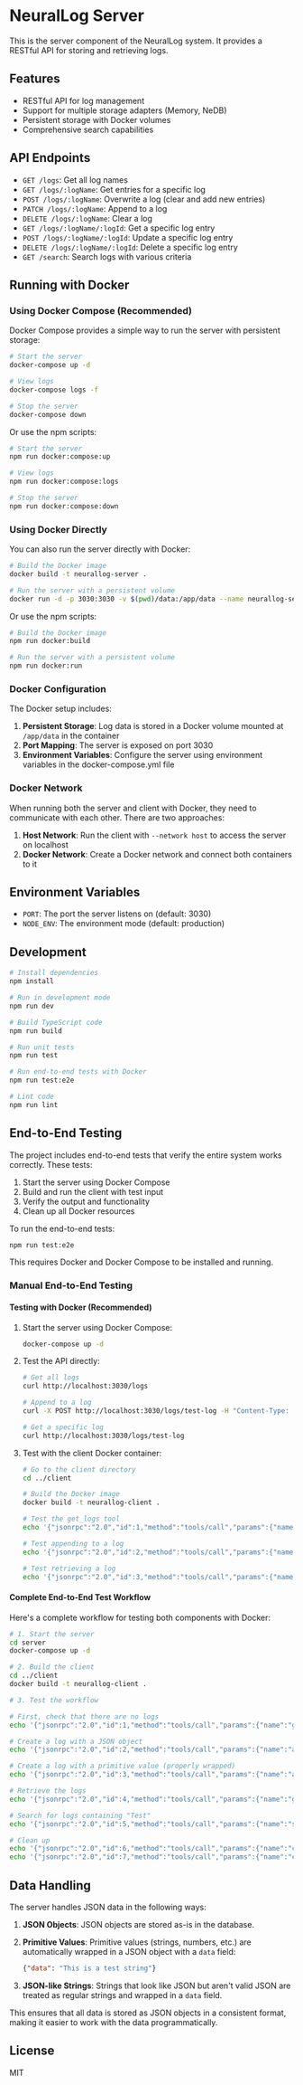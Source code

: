 # NeuralLog Server

This is the server component of the NeuralLog system. It provides a RESTful API for storing and retrieving logs.

## Features

- RESTful API for log management
- Support for multiple storage adapters (Memory, NeDB)
- Persistent storage with Docker volumes
- Comprehensive search capabilities

## API Endpoints

- `GET /logs`: Get all log names
- `GET /logs/:logName`: Get entries for a specific log
- `POST /logs/:logName`: Overwrite a log (clear and add new entries)
- `PATCH /logs/:logName`: Append to a log
- `DELETE /logs/:logName`: Clear a log
- `GET /logs/:logName/:logId`: Get a specific log entry
- `POST /logs/:logName/:logId`: Update a specific log entry
- `DELETE /logs/:logName/:logId`: Delete a specific log entry
- `GET /search`: Search logs with various criteria

## Running with Docker

### Using Docker Compose (Recommended)

Docker Compose provides a simple way to run the server with persistent storage:

```bash
# Start the server
docker-compose up -d

# View logs
docker-compose logs -f

# Stop the server
docker-compose down
```

Or use the npm scripts:

```bash
# Start the server
npm run docker:compose:up

# View logs
npm run docker:compose:logs

# Stop the server
npm run docker:compose:down
```

### Using Docker Directly

You can also run the server directly with Docker:

```bash
# Build the Docker image
docker build -t neurallog-server .

# Run the server with a persistent volume
docker run -d -p 3030:3030 -v $(pwd)/data:/app/data --name neurallog-server neurallog-server
```

Or use the npm scripts:

```bash
# Build the Docker image
npm run docker:build

# Run the server with a persistent volume
npm run docker:run
```

### Docker Configuration

The Docker setup includes:

1. **Persistent Storage**: Log data is stored in a Docker volume mounted at `/app/data` in the container
2. **Port Mapping**: The server is exposed on port 3030
3. **Environment Variables**: Configure the server using environment variables in the docker-compose.yml file

### Docker Network

When running both the server and client with Docker, they need to communicate with each other. There are two approaches:

1. **Host Network**: Run the client with `--network host` to access the server on localhost
2. **Docker Network**: Create a Docker network and connect both containers to it

## Environment Variables

- `PORT`: The port the server listens on (default: 3030)
- `NODE_ENV`: The environment mode (default: production)

## Development

```bash
# Install dependencies
npm install

# Run in development mode
npm run dev

# Build TypeScript code
npm run build

# Run unit tests
npm run test

# Run end-to-end tests with Docker
npm run test:e2e

# Lint code
npm run lint
```

## End-to-End Testing

The project includes end-to-end tests that verify the entire system works correctly. These tests:

1. Start the server using Docker Compose
2. Build and run the client with test input
3. Verify the output and functionality
4. Clean up all Docker resources

To run the end-to-end tests:

```bash
npm run test:e2e
```

This requires Docker and Docker Compose to be installed and running.

### Manual End-to-End Testing

#### Testing with Docker (Recommended)

1. Start the server using Docker Compose:
   ```bash
   docker-compose up -d
   ```

2. Test the API directly:
   ```bash
   # Get all logs
   curl http://localhost:3030/logs

   # Append to a log
   curl -X POST http://localhost:3030/logs/test-log -H "Content-Type: application/json" -d '{"message":"Test message","level":"info"}'

   # Get a specific log
   curl http://localhost:3030/logs/test-log
   ```

3. Test with the client Docker container:
   ```bash
   # Go to the client directory
   cd ../client

   # Build the Docker image
   docker build -t neurallog-client .

   # Test the get_logs tool
   echo '{"jsonrpc":"2.0","id":1,"method":"tools/call","params":{"name":"get_logs","arguments":{}}}' | docker run -i --network host -e WEB_SERVER_URL=http://localhost:3030 neurallog-client

   # Test appending to a log
   echo '{"jsonrpc":"2.0","id":2,"method":"tools/call","params":{"name":"append_to_log","arguments":{"log_name":"test-log","data":{"message":"Test message","level":"info"}}}}' | docker run -i --network host -e WEB_SERVER_URL=http://localhost:3030 neurallog-client

   # Test retrieving a log
   echo '{"jsonrpc":"2.0","id":3,"method":"tools/call","params":{"name":"get_log_by_name","arguments":{"log_name":"test-log"}}}' | docker run -i --network host -e WEB_SERVER_URL=http://localhost:3030 neurallog-client
   ```

#### Complete End-to-End Test Workflow

Here's a complete workflow for testing both components with Docker:

```bash
# 1. Start the server
cd server
docker-compose up -d

# 2. Build the client
cd ../client
docker build -t neurallog-client .

# 3. Test the workflow

# First, check that there are no logs
echo '{"jsonrpc":"2.0","id":1,"method":"tools/call","params":{"name":"get_logs","arguments":{}}}' | docker run -i --network host -e WEB_SERVER_URL=http://localhost:3030 neurallog-client

# Create a log with a JSON object
echo '{"jsonrpc":"2.0","id":2,"method":"tools/call","params":{"name":"append_to_log","arguments":{"log_name":"test-object","data":{"message":"Test message","level":"info"}}}}' | docker run -i --network host -e WEB_SERVER_URL=http://localhost:3030 neurallog-client

# Create a log with a primitive value (properly wrapped)
echo '{"jsonrpc":"2.0","id":3,"method":"tools/call","params":{"name":"append_to_log","arguments":{"log_name":"test-primitive","data":{"data":"This is a test string"}}}}' | docker run -i --network host -e WEB_SERVER_URL=http://localhost:3030 neurallog-client

# Retrieve the logs
echo '{"jsonrpc":"2.0","id":4,"method":"tools/call","params":{"name":"get_logs","arguments":{}}}' | docker run -i --network host -e WEB_SERVER_URL=http://localhost:3030 neurallog-client

# Search for logs containing "Test"
echo '{"jsonrpc":"2.0","id":5,"method":"tools/call","params":{"name":"search","arguments":{"query":"Test"}}}' | docker run -i --network host -e WEB_SERVER_URL=http://localhost:3030 neurallog-client

# Clean up
echo '{"jsonrpc":"2.0","id":6,"method":"tools/call","params":{"name":"clear_log","arguments":{"log_name":"test-object"}}}' | docker run -i --network host -e WEB_SERVER_URL=http://localhost:3030 neurallog-client
echo '{"jsonrpc":"2.0","id":7,"method":"tools/call","params":{"name":"clear_log","arguments":{"log_name":"test-primitive"}}}' | docker run -i --network host -e WEB_SERVER_URL=http://localhost:3030 neurallog-client
```

## Data Handling

The server handles JSON data in the following ways:

1. **JSON Objects**: JSON objects are stored as-is in the database.

2. **Primitive Values**: Primitive values (strings, numbers, etc.) are automatically wrapped in a JSON object with a `data` field:
   ```json
   {"data": "This is a test string"}
   ```

3. **JSON-like Strings**: Strings that look like JSON but aren't valid JSON are treated as regular strings and wrapped in a `data` field.

This ensures that all data is stored as JSON objects in a consistent format, making it easier to work with the data programmatically.

## License

MIT
